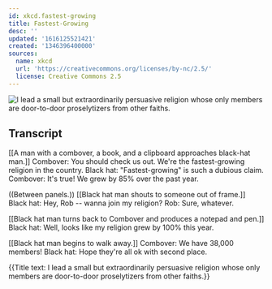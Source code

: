 ```yaml
---
id: xkcd.fastest-growing
title: Fastest-Growing
desc: ''
updated: '1616125521421'
created: '1346396400000'
sources:
  name: xkcd
  url: 'https://creativecommons.org/licenses/by-nc/2.5/'
  license: Creative Commons 2.5
---
```

![I lead a small but extraordinarily persuasive religion whose only members are door-to-door proselytizers from other faiths.](https://imgs.xkcd.com/comics/fastest_growing.png)

## Transcript
[[A man with a combover, a book, and a clipboard approaches black-hat man.]]
Combover: You should check us out. We're the fastest-growing religion in the country.
Black hat: "Fastest-growing" is such a dubious claim.
Combover: It's true! We grew by 85% over the past year.

((Between panels.))
[[Black hat man shouts to someone out of frame.]]
Black hat: Hey, Rob -- wanna join my religion?
Rob: Sure, whatever.

[[Black hat man turns back to Combover and produces a notepad and pen.]]
Black hat: Well, looks like my religion grew by 100% this year.

[[Black hat man begins to walk away.]]
Combover: We have 38,000 members!
Black hat: Hope they're all ok with second place.

{{Title text: I lead a small but extraordinarily persuasive religion whose only members are door-to-door proselytizers from other faiths.}}
